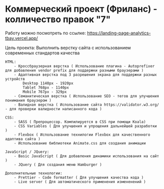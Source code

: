 # Коммерческий проект (Фриланс) - колличество правок "7"

Работу можно посмотреть по ссылке:
https://landing-page-analytics-tbay.vercel.app/

Цель проекта: Выполнить верстку сайта c использованием современных стандартов качества

    HTML:
        - Кроссбраузерная верстка ( Использование плагина - Autoprefixer для добавления vendor prefix для поддержки разными браузерами )
        - Адаптивная верстка под 3 разрешения экрана для поддержки разных устройств
            Desktop 1140px - 1920px
            Tablet 768px - 1140px
            Mobile 767px - 329px
        - Семанитическая верстка ( Использование SEO - тегов для улучшения понимания браузером )
        - Валидная верстка ( Использование сайта https://validator.w3.org/ - для проверки валидности написанного кода )

    СSS:
        - SASS ( Препроцессор. Компилируется в CSS при помощи Koala)
        - CSS Variables ( Для улучшения и упрощения дальнейшей разработки )
        - Flexbox ( Использование технилогии Flexbox для качественного адаптива сайта )
        - Использование библиотеки Animate.css для создания анимации

    JavaScript / JQuery:
        - Basic JavaScript ( Для добавления динамики использования на сайт )
        - JQuery ( Для создания меню Hamburger )

    Дополнительные технологии:
        - Prettier - Code formatter ( Для улучшения качества кода )
        - Live server ( Для автоматического применения измененений )
